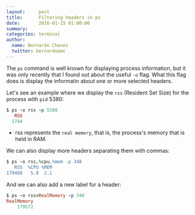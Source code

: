 ```yaml
---
layout:     post
title:      Filtering headers in ps
date:       2016-01-15 01:00:00
summary:
categories: terminal
author:
  name: Bernardo Chaves
  twitter: bernardoamc
---
```


The `ps` command is well known for displaying process information, but
it was only recently that I found out about the useful `-o` flag. What
this flag does is display the informatin about one or more selected
headers.

Let's see an example where we display the `rss` (Resident Set Size) for the
process with `pid` 5380:

```ruby
$ ps -o rss -p 5380
   RSS
  1784
```

* rss represents the `real memory`, that is, the process's memory that is
held in RAM.

We can also display more headers separating them with commas:

```ruby
$ ps -o rss,%cpu,%mem -p 348
   RSS  %CPU %MEM
179468   5.8  2.1
```

And we can also add a new label for a header:

```ruby
$ ps -o rss=RealMemory -p 348
RealMemory
    179572
```
